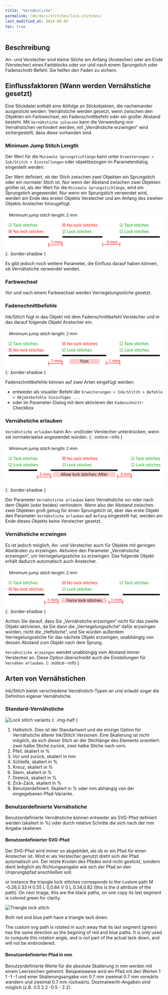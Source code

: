 ```yaml
---
title: "Vernähstiche"
permalink: /de/docs/stitches/lock-stitches/
last_modified_at: 2024-09-05
toc: true
---
```

## Beschreibung

An- und Verstecher sind kleine Stiche am Anfang (Anstecher) oder am Ende (Verstecher) eines Farbblocks oder vor und nach einem Sprungstich oder Fadenschnitt-Befehl. Sie helfen den Faden zu sichern.

## Einflussfaktoren (Wann werden Vernähstiche gesetzt)

Eine Stickdatei enthält eine Abfolge an Stickobjekten, die nacheinander ausgestickt werden. Vernähstiche werden gesetzt, wenn zwischen den Objekten ein Farbwechsel, ein Fadenschnittbefehl oder ein großer Abstand besteht. Mit `Vernähstiche zulassen` kann die Verwendung von Vernähstichen verhindert werden, mit „Vernähstiche erzwingen“ wird sichergestellt, dass diese vorhanden sind.

### Minimum Jump Stitch Length

Der Wert für die `Minimale Sprungstichlänge` kann unter `Erweiterungen > Ink/Stitch > Einstellungen` oder objektbezogen im Parameterdialog eingestellt werden.

Der Wert definiert, ob der Stich zwischen zwei Objekten ein Sprungstich oder ein normaler Stich ist.
Nur wenn der Abstand zwischen zwei Objekten größer ist, als der Wert für die `Minimale Sprungstichlänge`, wird ein Sprungstich angewendet. Nur wenn ein Sprungstich verwendet wird, werden am Ende des ersten Objekts Verstecher und am Anfang des zweiten Objekts Anstecher hinzugefügt.

![Drei Linien, der erste Abstand beträgt 1mm, der Zweite 3mm, die minimale Sprungstichlänge ist 2. Es gibt keine Vernähstiche für den ersten Abstand, beim Zweiten schon.](/assets/images/docs/lock_stitch_min_jump.svg)
{: .border-shadow }

Es gibt jedoch noch weitere Parameter, die Einfluss darauf haben können, ob Vernähstiche verwendet werden.

### Farbwechsel

Vor und nach einem Farbwechsel werden Verriegelungsstiche gesetzt.

### Fadenschnittbefehle

Ink/Stitch fügt in das Objekt mit dem Fadenschnittbefehl Verstecher und in das darauf folgende Objekt Anstecher ein.

![Drei Linien. Die Abstände sind 1mm breit. Die minimale Sprungstichlänge ist auf 2 eingestellt. Die mittlere Linie hat einen Fadenschnittbefehl, der Verstecher darauf setzt und Anstecher auf das nächste Objekt](/assets/images/docs/lock_stitch_trim.svg)
{: .border-shadow }

Fadenschnittbefehle können auf zwei Arten eingefügt werden:

* entweder als visueller Befehl übr `Erweiterungen > Ink/Stitch > Befehle > Objektbefehle hinzufügen ...`
* oder im Parameter-Dialog mit dem aktivieren der `Fadenschnitt`-Checkbox

### Vernähstiche erlauben

`Vernähstiche erlauben` kann An- und/oder Verstecher unterdrücken, wenn sie normalerweise angewendet würden.
{: .notice--info }

![Drei Linien. Die Abstände sind 3 mm breit. Die minimale Sprungstichlänge ist auf 2 eingestellt. Die mittlere Linie ist so eingestellt, dass nur am Ende Verstecher zulässig sind. Daher hat sie keine Anstecher.](/assets/images/docs/lock_stitch_allow.svg)
{: .border-shadow }

Der Parameter `Vernähstiche erlauben` kann Vernähstiche vor oder nach dem Objekt (oder beides) verhindern. Wenn also der Abstand zwischen zwei Objekten groß genug für einen Sprungstich ist, aber das erste Objekt den Parameter `Vernähstiche erlauben` auf `Anfang` eingestellt hat, werden am Ende dieses Objekts keine Verstecher gesetzt.

### Vernähstiche erzwingen

Es ist jedoch möglich, An- und Verstecher auch für Objekte mit geringen Abständen zu erzwingen. Aktiviere den Parameter „Vernähstiche erzwingen“, um Verriegelungsstiche zu erzwingen. Das folgende Objekt erhält dadurch automatisch auch Anstecher.

![Drei Linien. Die Abstände sind 1 mm breit. Die minimale Sprungstichlänge ist auf 2 eingestellt. Bei der mittlere Linie ist die Option Vernähstiche erzwingen aktiviert. Dadurch erhält das Objekt Verstecher. Das folgende Objekt erhält Anstecher.](/assets/images/docs/lock_stitch_force.svg)
{: .border-shadow }

Achten Sie darauf, dass Sie „Vernähstiche erzwingen“ nicht für das zweite Objekt aktivieren, da Sie dann die „Verriegelungsstiche“ dafür erzwingen würden, nicht die „Heftstiche“, und Sie würden außerdem Verriegelungsstiche für das nächste Objekt erzwingen, unabhängig von dessen Abstand zum Objekt nach dem Sprung.

`Vernähstiche erzwingen` wendet unabhöngig vom Abstand immer Verstecher an. Diese Option überschreibt auch die Einstellungen für `Vernähen erlauben`.
{: .notice--info }

## Arten von Vernähstichen

Ink/Stitch bietet verschiedene Vernähstich-Typen an und erlaubt sogar die Definition eigener Vernähstiche.

### Standard-Vernähstiche

![Lock stitch variants](/assets/images/docs/lock-stitches.png)
{: .img-half }

1. Halbstich. Dies ist der Standartwert und die einzige Option für Vernähstiche älterer Ink/Stitch Versionen. Eine Skalierung ist nicht möglich, da sich dieser Stich an der Stichlänge des Elements orientiert: zwei halbe Stiche zurück, zwei halbe Stiche nach vorn.
2. Pfeil, skaliert in %
3. Vor und zurück, skaliert in mm
4. Schleife, skaliert in %
5. Kreuz, skaliert in %
6. Stern, skaliert in %
7. Dreieck, skaliert in %
8. Zick-Zack, skaliert in %
9. Benutzerdefiniert. Skaliert in % oder mm abhängig von der eingegebenen Pfad-Variante.

### Benutzerdefinierte Vernähstiche

Benutzerdefinierte Vernähstiche können entweder als SVG-Pfad definiert werden (skaliert in %) oder durch relative Schritte die sich nach der mm Angabe skalieren.

#### Benutzerdefinierter SVG-Pfad

Der SVG-Pfad wird immer so abgebildet, als ob er ein Pfad für einen Anstecher ist. Wird er als Verstecher genutzt dreht sich der Pfad automatisch um. Der letzte Knoten des Pfades wird nicht gestickt, sondern dient lediglich als Richtungsangabe wie sich der Pfad an den Ursprungspfad anschließen soll.

or instance the triangle lock stitches corresponds to the custom path  M -0.26,0.33 H 0.55 L 0,0.84 V 0 L 0.34,0.82 (this is the d attribute of the path). 
On next image, this are the black paths, on one copy its last segment is colored green for clarity.

![Triangle lock stitch](/assets/images/docs/triangle_lock.png)

Both red and blue path have a triangle tack down.

The custom svg path is rotated in such away that its last segment (green) has the same direction as the begining of red and blue paths. It is only used to compute this rotation angle, and is not part of the actual tack down, and will not be embroidered.

#### Benutzerdefinierter Pfad in mm

Benutzerdefinierte Werte für die absolute Skalierung in mm werden mit einem Leerzeichen getrennt. Beispielsweise wird ein Pfad mit den Werten 1 1 -1 -1 und einer Skalierungsangabe von 0.7 mm zweimal 0.7 mm vorwärts wandern und zweimal 0.7 mm rückwärts. Dezimalwerth-Angaben sind möglich (z.B. 0.5 2.2 -0.5 - 2.2).
